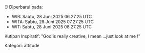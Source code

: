 ⏰ Diperbarui pada:
- WIB: Sabtu, 28 Juni 2025 06.27.25 UTC
- WITA: Sabtu, 28 Juni 2025 07.27.25 UTC
- WIT: Sabtu, 28 Juni 2025 08.27.25 UTC

Kutipan Inspiratif:
"God is really creative, I mean ...just look at me !"


Kategori: attitude

